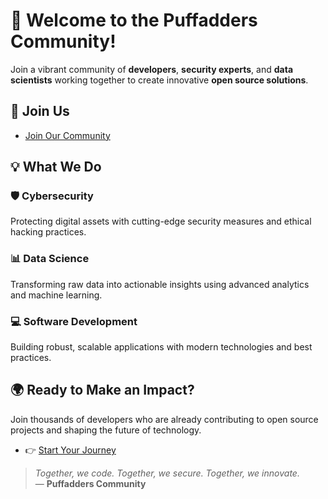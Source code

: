 # 🐍 Welcome to the Puffadders Community!

Join a vibrant community of **developers**, **security experts**, and **data scientists** working together to create innovative **open source solutions**.

## 🚀 Join Us

- [Join Our Community](https://github.com/puffadders)

## 💡 What We Do

### 🛡️ Cybersecurity

Protecting digital assets with cutting-edge security measures and ethical hacking practices.

### 📊 Data Science

Transforming raw data into actionable insights using advanced analytics and machine learning.

### 💻 Software Development

Building robust, scalable applications with modern technologies and best practices.

## 🌍 Ready to Make an Impact?

Join thousands of developers who are already contributing to open source projects and shaping the future of technology.

- 👉 [Start Your Journey](https://github.com/puffadders)

> _Together, we code. Together, we secure. Together, we innovate._  
> — **Puffadders Community**
